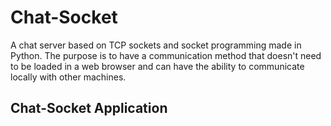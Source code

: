 # Chat-Socket
A chat server based on TCP sockets and socket programming made in Python. The purpose is to have a communication method that doesn't need to be loaded in a web browser and can have the ability to communicate locally with other machines.
## Chat-Socket Application

